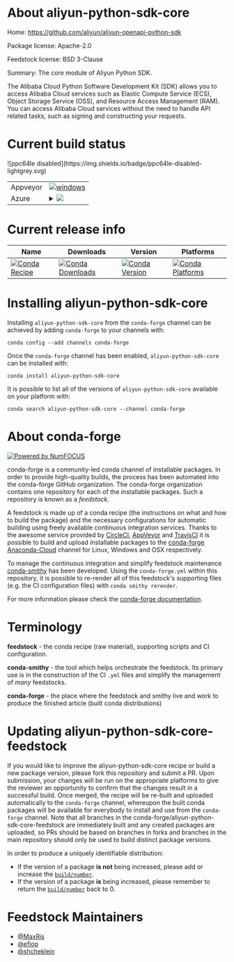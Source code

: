 About aliyun-python-sdk-core
============================

Home: https://github.com/aliyun/aliyun-openapi-python-sdk

Package license: Apache-2.0

Feedstock license: BSD 3-Clause

Summary: The core module of Aliyun Python SDK.

The Alibaba Cloud Python Software Development Kit (SDK) allows you to
access Alibaba Cloud services such as Elastic Compute Service (ECS),
Object Storage Service (OSS), and Resource Access Management (RAM).
You can access Alibaba Cloud services without the need to handle API
related tasks, such as signing and constructing your requests.


Current build status
====================


<table><tr>
    <td>Appveyor</td>
    <td>
      <a href="https://ci.appveyor.com/project/conda-forge/aliyun-python-sdk-core-feedstock/branch/master">
        <img alt="windows" src="https://img.shields.io/appveyor/ci/conda-forge/aliyun-python-sdk-core-feedstock/master.svg?label=Windows">
      </a>
    </td>
  </tr>
    
  <tr>
    <td>Azure</td>
    <td>
      <details>
        <summary>
          <a href="https://dev.azure.com/conda-forge/feedstock-builds/_build/latest?definitionId=7384&branchName=master">
            <img src="https://dev.azure.com/conda-forge/feedstock-builds/_apis/build/status/aliyun-python-sdk-core-feedstock?branchName=master">
          </a>
        </summary>
        <table>
          <thead><tr><th>Variant</th><th>Status</th></tr></thead>
          <tbody><tr>
              <td>linux_python2.7</td>
              <td>
                <a href="https://dev.azure.com/conda-forge/feedstock-builds/_build/latest?definitionId=7384&branchName=master">
                  <img src="https://dev.azure.com/conda-forge/feedstock-builds/_apis/build/status/aliyun-python-sdk-core-feedstock?branchName=master&jobName=linux&configuration=linux_python2.7" alt="variant">
                </a>
              </td>
            </tr><tr>
              <td>linux_python3.6</td>
              <td>
                <a href="https://dev.azure.com/conda-forge/feedstock-builds/_build/latest?definitionId=7384&branchName=master">
                  <img src="https://dev.azure.com/conda-forge/feedstock-builds/_apis/build/status/aliyun-python-sdk-core-feedstock?branchName=master&jobName=linux&configuration=linux_python3.6" alt="variant">
                </a>
              </td>
            </tr><tr>
              <td>linux_python3.7</td>
              <td>
                <a href="https://dev.azure.com/conda-forge/feedstock-builds/_build/latest?definitionId=7384&branchName=master">
                  <img src="https://dev.azure.com/conda-forge/feedstock-builds/_apis/build/status/aliyun-python-sdk-core-feedstock?branchName=master&jobName=linux&configuration=linux_python3.7" alt="variant">
                </a>
              </td>
            </tr><tr>
              <td>osx_python2.7</td>
              <td>
                <a href="https://dev.azure.com/conda-forge/feedstock-builds/_build/latest?definitionId=7384&branchName=master">
                  <img src="https://dev.azure.com/conda-forge/feedstock-builds/_apis/build/status/aliyun-python-sdk-core-feedstock?branchName=master&jobName=osx&configuration=osx_python2.7" alt="variant">
                </a>
              </td>
            </tr><tr>
              <td>osx_python3.6</td>
              <td>
                <a href="https://dev.azure.com/conda-forge/feedstock-builds/_build/latest?definitionId=7384&branchName=master">
                  <img src="https://dev.azure.com/conda-forge/feedstock-builds/_apis/build/status/aliyun-python-sdk-core-feedstock?branchName=master&jobName=osx&configuration=osx_python3.6" alt="variant">
                </a>
              </td>
            </tr><tr>
              <td>osx_python3.7</td>
              <td>
                <a href="https://dev.azure.com/conda-forge/feedstock-builds/_build/latest?definitionId=7384&branchName=master">
                  <img src="https://dev.azure.com/conda-forge/feedstock-builds/_apis/build/status/aliyun-python-sdk-core-feedstock?branchName=master&jobName=osx&configuration=osx_python3.7" alt="variant">
                </a>
              </td>
            </tr><tr>
              <td>win_python2.7</td>
              <td>
                <a href="https://dev.azure.com/conda-forge/feedstock-builds/_build/latest?definitionId=7384&branchName=master">
                  <img src="https://dev.azure.com/conda-forge/feedstock-builds/_apis/build/status/aliyun-python-sdk-core-feedstock?branchName=master&jobName=win&configuration=win_python2.7" alt="variant">
                </a>
              </td>
            </tr><tr>
              <td>win_python3.6</td>
              <td>
                <a href="https://dev.azure.com/conda-forge/feedstock-builds/_build/latest?definitionId=7384&branchName=master">
                  <img src="https://dev.azure.com/conda-forge/feedstock-builds/_apis/build/status/aliyun-python-sdk-core-feedstock?branchName=master&jobName=win&configuration=win_python3.6" alt="variant">
                </a>
              </td>
            </tr><tr>
              <td>win_python3.7</td>
              <td>
                <a href="https://dev.azure.com/conda-forge/feedstock-builds/_build/latest?definitionId=7384&branchName=master">
                  <img src="https://dev.azure.com/conda-forge/feedstock-builds/_apis/build/status/aliyun-python-sdk-core-feedstock?branchName=master&jobName=win&configuration=win_python3.7" alt="variant">
                </a>
              </td>
            </tr>
          </tbody>
        </table>
      </details>
    </td>
  </tr>
![ppc64le disabled](https://img.shields.io/badge/ppc64le-disabled-lightgrey.svg)
</table>

Current release info
====================

| Name | Downloads | Version | Platforms |
| --- | --- | --- | --- |
| [![Conda Recipe](https://img.shields.io/badge/recipe-aliyun--python--sdk--core-green.svg)](https://anaconda.org/conda-forge/aliyun-python-sdk-core) | [![Conda Downloads](https://img.shields.io/conda/dn/conda-forge/aliyun-python-sdk-core.svg)](https://anaconda.org/conda-forge/aliyun-python-sdk-core) | [![Conda Version](https://img.shields.io/conda/vn/conda-forge/aliyun-python-sdk-core.svg)](https://anaconda.org/conda-forge/aliyun-python-sdk-core) | [![Conda Platforms](https://img.shields.io/conda/pn/conda-forge/aliyun-python-sdk-core.svg)](https://anaconda.org/conda-forge/aliyun-python-sdk-core) |

Installing aliyun-python-sdk-core
=================================

Installing `aliyun-python-sdk-core` from the `conda-forge` channel can be achieved by adding `conda-forge` to your channels with:

```
conda config --add channels conda-forge
```

Once the `conda-forge` channel has been enabled, `aliyun-python-sdk-core` can be installed with:

```
conda install aliyun-python-sdk-core
```

It is possible to list all of the versions of `aliyun-python-sdk-core` available on your platform with:

```
conda search aliyun-python-sdk-core --channel conda-forge
```


About conda-forge
=================

[![Powered by NumFOCUS](https://img.shields.io/badge/powered%20by-NumFOCUS-orange.svg?style=flat&colorA=E1523D&colorB=007D8A)](http://numfocus.org)

conda-forge is a community-led conda channel of installable packages.
In order to provide high-quality builds, the process has been automated into the
conda-forge GitHub organization. The conda-forge organization contains one repository
for each of the installable packages. Such a repository is known as a *feedstock*.

A feedstock is made up of a conda recipe (the instructions on what and how to build
the package) and the necessary configurations for automatic building using freely
available continuous integration services. Thanks to the awesome service provided by
[CircleCI](https://circleci.com/), [AppVeyor](https://www.appveyor.com/)
and [TravisCI](https://travis-ci.org/) it is possible to build and upload installable
packages to the [conda-forge](https://anaconda.org/conda-forge)
[Anaconda-Cloud](https://anaconda.org/) channel for Linux, Windows and OSX respectively.

To manage the continuous integration and simplify feedstock maintenance
[conda-smithy](https://github.com/conda-forge/conda-smithy) has been developed.
Using the ``conda-forge.yml`` within this repository, it is possible to re-render all of
this feedstock's supporting files (e.g. the CI configuration files) with ``conda smithy rerender``.

For more information please check the [conda-forge documentation](https://conda-forge.org/docs/).

Terminology
===========

**feedstock** - the conda recipe (raw material), supporting scripts and CI configuration.

**conda-smithy** - the tool which helps orchestrate the feedstock.
                   Its primary use is in the construction of the CI ``.yml`` files
                   and simplify the management of *many* feedstocks.

**conda-forge** - the place where the feedstock and smithy live and work to
                  produce the finished article (built conda distributions)


Updating aliyun-python-sdk-core-feedstock
=========================================

If you would like to improve the aliyun-python-sdk-core recipe or build a new
package version, please fork this repository and submit a PR. Upon submission,
your changes will be run on the appropriate platforms to give the reviewer an
opportunity to confirm that the changes result in a successful build. Once
merged, the recipe will be re-built and uploaded automatically to the
`conda-forge` channel, whereupon the built conda packages will be available for
everybody to install and use from the `conda-forge` channel.
Note that all branches in the conda-forge/aliyun-python-sdk-core-feedstock are
immediately built and any created packages are uploaded, so PRs should be based
on branches in forks and branches in the main repository should only be used to
build distinct package versions.

In order to produce a uniquely identifiable distribution:
 * If the version of a package **is not** being increased, please add or increase
   the [``build/number``](https://conda.io/docs/user-guide/tasks/build-packages/define-metadata.html#build-number-and-string).
 * If the version of a package **is** being increased, please remember to return
   the [``build/number``](https://conda.io/docs/user-guide/tasks/build-packages/define-metadata.html#build-number-and-string)
   back to 0.

Feedstock Maintainers
=====================

* [@MaxRis](https://github.com/MaxRis/)
* [@efiop](https://github.com/efiop/)
* [@shcheklein](https://github.com/shcheklein/)

